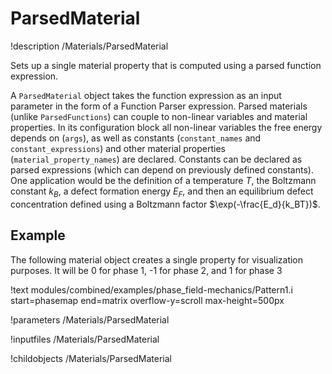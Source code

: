 
# ParsedMaterial
!description /Materials/ParsedMaterial

Sets up a single material property that is computed using a parsed function expression.

A `ParsedMaterial` object takes the function expression as an input parameter in the form of a Function Parser expression. Parsed materials (unlike `ParsedFunctions`) can couple to non-linear variables and material properties.
In its configuration block all non-linear variables the free energy depends on (`args`), as well as constants (`constant_names` and `constant_expressions`) and other material properties (`material_property_names`) are declared. Constants can be declared as parsed expressions (which can depend on previously defined constants). One application would be the definition of a temperature $T$, the Boltzmann constant $k_B$, a defect formation energy $E_F$, and then an equilibrium defect concentration defined using a Boltzmann factor $\exp(-\frac{E_d}{k_BT})$.

## Example
The following material object creates a single property for visualization purposes.
It will be 0 for phase 1, -1 for phase 2, and 1 for phase 3

!text modules/combined/examples/phase_field-mechanics/Pattern1.i start=phasemap end=matrix overflow-y=scroll max-height=500px


!parameters /Materials/ParsedMaterial

!inputfiles /Materials/ParsedMaterial

!childobjects /Materials/ParsedMaterial
